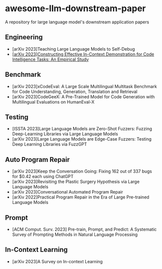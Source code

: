 # awesome-llm-downstream-paper
A repository for large language model's downstream application papers

## Engineering

- [arXiv 2023]Teaching Large Language Models to Self-Debug
- [[arXiv 2023]Constructing Effective In-Context Demonstration for Code Intelligence Tasks: An Empirical Study](https://arxiv.org/abs/2304.07575)

## Benchmark

- [arXiv 2023]xCodeEval: A Large Scale Multilingual Multitask Benchmark for Code Understanding, Generation, Translation and Retrieval
- [arXiv 2023]CodeGeeX: A Pre-Trained Model for Code Generation with Multilingual Evaluations on HumanEval-X

## Testing

- [ISSTA 2023]Large Language Models are Zero-Shot Fuzzers: Fuzzing Deep-Learning Libraries via Large Language Models
- [arXiv 2023]Large Language Models are Edge-Case Fuzzers: Testing Deep Learning Libraries via FuzzGPT

## Auto Program Repair
- [arXiv 2023]Keep the Conversation Going: Fixing 162 out of 337 bugs for $0.42 each using ChatGPT
- [arXiv 2023]Revisiting the Plastic Surgery Hypothesis via Large Language Models
- [arXiv 2023]Conversational Automated Program Repair
- [arXiv 2022]Practical Program Repair in the Era of Large Pre-trained Language Models


## Prompt
- [ACM Comput. Surv. 2023] Pre-train, Prompt, and Predict: A Systematic Survey of Prompting Methods in Natural Language Processing


## In-Context Learning

- [arXiv 2023]A Survey on In-context Learning
